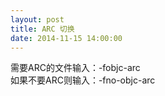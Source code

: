 ```yaml
---
layout: post
title: ARC 切换
date: 2014-11-15 14:00:00
---
```


需要ARC的文件输入：-fobjc-arc<br/>
如果不要ARC则输入：-fno-objc-arc